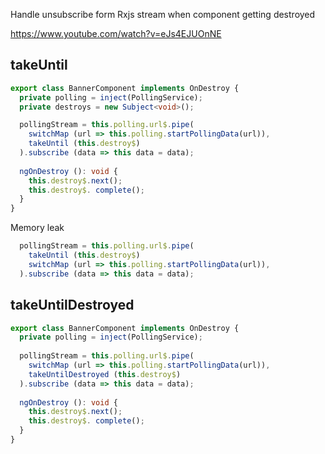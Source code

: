 Handle unsubscribe form Rxjs stream when component getting destroyed

https://www.youtube.com/watch?v=eJs4EJUOnNE


## takeUntil
```ts
export class BannerComponent implements OnDestroy {
  private polling = inject(PollingService);
  private destroys = new Subject<void>();

  pollingStream = this.polling.url$.pipe(
    switchMap (url => this.polling.startPollingData(url)),
    takeUntil (this.destroy$)
  ).subscribe (data => this data = data);
  
  ngOnDestroy (): void {
    this.destroy$.next();
    this.destroy$. complete();
  }
}
```
Memory leak
```ts
  pollingStream = this.polling.url$.pipe(
    takeUntil (this.destroy$)
    switchMap (url => this.polling.startPollingData(url)),
  ).subscribe (data => this data = data);

```


## takeUntilDestroyed
```ts
export class BannerComponent implements OnDestroy {
  private polling = inject(PollingService);
  
  pollingStream = this.polling.url$.pipe(
    switchMap (url => this.polling.startPollingData(url)),
    takeUntilDestroyed (this.destroy$)
  ).subscribe (data => this data = data);
  
  ngOnDestroy (): void {
    this.destroy$.next();
    this.destroy$. complete();
  }
}

```
